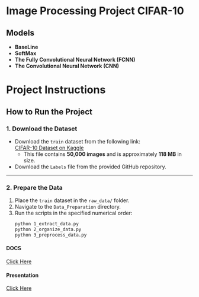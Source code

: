 # Image Processing Project CIFAR-10

## Models
- **BaseLine**
- **SoftMax**
- **The Fully Convolutional Neural Network (FCNN)**
- **The Convolutional Neural Network (CNN)**


# **Project Instructions**

## **How to Run the Project**

### **1. Download the Dataset**
- Download the `train` dataset from the following link:  
  [CIFAR-10 Dataset on Kaggle](https://www.kaggle.com/competitions/cifar-10/data)  
  - This file contains **50,000 images** and is approximately **118 MB** in size.
- Download the `Labels` file from the provided GitHub repository.

---

### **2. Prepare the Data**
1. Place the `train` dataset in the `raw_data/` folder.
2. Navigate to the `Data_Preparation` directory.
3. Run the scripts in the specified numerical order:
   ```bash
   python 1_extract_data.py
   python 2_organize_data.py
   python 3_preprocess_data.py


#### DOCS

[Click Here](https://docs.google.com/document/d/1UTfDsYaKGJp-4OxiIy1r9l7fSOxLOnxivl1vAiSoOB8/edit?usp=sharing)



#### Presentation

[Click Here](https://docs.google.com/presentation/d/1jbFuiONB4Jzo-SYDII6fE2WHxQgahs5P7e0xL9MJUQE/edit?usp=sharing)


